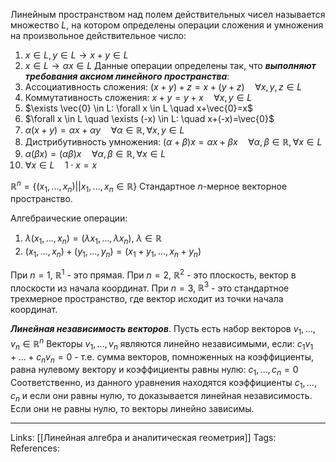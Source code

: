 Линейным пространством над полем действительных чисел называется множество $L$, на котором определены операции сложения и умножения на произвольное действительное число:
1. $x\in L, y \in L \rightarrow x + y \in L$
2. $x \in L \rightarrow \alpha x \in L$
Данные операции определены так, что ***выполняют требования аксиом линейного пространства***:
1. Ассоциативность сложения: $(x+y)+z=x+(y+z) \quad \forall x,y,z \in L$
2. Коммутативность сложения: $x+y=y+x \quad \forall x, y \in L$
3. $\exists \vec{0} \in L: \forall x \in L \quad x+\vec{0}=x$
4. $\forall x \in L \quad \exists (-x) \in L: \quad x+(-x)=\vec{0}$
5. $\alpha(x+y)=\alpha x + \alpha y \quad \forall \alpha \in \mathbb{R}, \forall x,y \in L$
6. Дистрибутивность умножения: $(\alpha+\beta)x=\alpha x + \beta x \quad \forall \alpha, \beta \in \mathbb{R}, \forall x \in L$
7. $\alpha(\beta x)=(\alpha \beta) x \quad \forall \alpha, \beta \in \mathbb{R}, \forall x \in L$
8. $\forall x \in L \quad 1 \cdot x=x$

$\mathbb{R}^{n}=\{(x_1, ..., x_n) || x_1, ..., x_n \in \mathbb{R}\}$
Стандартное $n$-мерное векторное пространство. 

Алгебраические операции: 
1. $\lambda(x_1, ..., x_n)=(\lambda x_1, ..., \lambda x_n)$, $\lambda \in \mathbb{R}$
2. $(x_1, ..., x_n) + (y_1, ..., y_n) = (x_1+y_1, ..., x_n+y_n)$

При $n=1$, $\mathbb{R}^{1}$ - это прямая.
При $n=2$, $\mathbb{R}^{2}$ - это плоскость, вектор в плоскости из начала координат.
При $n=3$, $\mathbb{R}^{3}$ - это стандартное трехмерное пространство, где вектор исходит из точки начала координат. 

***Линейная независимость векторов***. 
Пусть есть набор векторов $v_1, ..., v_n \in \mathbb{R}^{n}$
Векторы $v_1, ..., v_n$ являются линейно независимыми, если: 
$c_1v_1+...+c_nv_n=0$ - т.е. сумма векторов, помноженных на коэффициенты, равна нулевому вектору и коэффициенты равны нулю: $c_1, ..., c_n=0$
Соответственно, из данного уравнения находятся коэффициенты $c_1, ..., c_n$ и если они равны нулю, то доказывается линейная независимость. Если они не равны нулю, то векторы линейно зависимы. 
___
Links: [[Линейная алгебра и аналитическая геометрия]] 
Tags: 
References: 